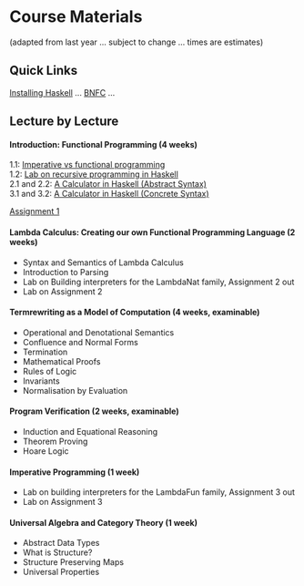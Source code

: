 
# Course Materials

(adapted from last year ... subject to change ... times are estimates)

## Quick Links

[Installing Haskell](https://hackmd.io/@alexhkurz/Hk86XnCzD) ... [BNFC](http://bnfc.digitalgrammars.com/) ... 

## Lecture by Lecture

#### Introduction: Functional Programming (4 weeks)

1.1: [Imperative vs functional programming](https://hackmd.io/@alexhkurz/SJKWvna6U)  
1.2: [Lab on recursive programming in Haskell](https://hackmd.io/@alexhkurz/H1jUka4Gv)  
2.1 and 2.2: [A Calculator in Haskell (Abstract Syntax)](https://hackmd.io/@alexhkurz/SyxKCkR6U)  
3.1 and 3.2: [A Calculator in Haskell (Concrete Syntax)](https://hackmd.io/@alexhkurz/HJVtVl068)  

[Assignment 1](assignments.md) 

#### Lambda Calculus: Creating our own Functional Programming Language (2 weeks)

- Syntax and Semantics of Lambda Calculus
- Introduction to Parsing
- Lab on Building interpreters for the LambdaNat family, Assignment 2 out
- Lab on Assignment 2

#### Termrewriting as a Model of Computation (4 weeks, examinable)

- Operational and Denotational Semantics
- Confluence and Normal Forms
- Termination
- Mathematical Proofs
- Rules of Logic
- Invariants
- Normalisation by Evaluation

#### Program Verification (2 weeks, examinable)

 - Induction and Equational Reasoning
 - Theorem Proving
 - Hoare Logic

#### Imperative Programming (1 week)

- Lab on building interpreters for the LambdaFun family, Assignment 3 out
- Lab on Assignment 3

#### Universal Algebra and Category Theory (1 week)

 - Abstract Data Types
 - What is Structure?
 - Structure Preserving Maps
 - Universal Properties

